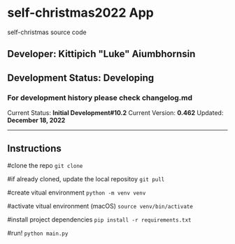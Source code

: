# self-christmas2022 App

self-christmas source code

## Developer: Kittipich "Luke" Aiumbhornsin

## Development Status: **Developing**

### For development history please check changelog.md

Current Status: **Initial Development#10.2**
Current Version: **0.462**
Updated: **December 18, 2022**

---

## Instructions

#clone the repo
`git clone`

#if already cloned, update the local repositoy
`git pull`

#create vitual environment
`python -m venv venv`

#activate vitual environment (macOS)
`source venv/bin/activate`

#install project dependencies
`pip install -r requirements.txt`

#run!
`python main.py`
